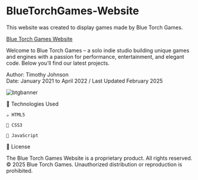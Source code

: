 # BlueTorchGames-Website
This website was created to display games made by Blue Torch Games.

[Blue Torch Games Website](https://www.bluetorchgames.com)

Welcome to Blue Torch Games – a solo indie studio building unique games and engines with a passion for performance, entertainment, and elegant code. Below you’ll find our latest projects.

Author: Timothy Johnson <br>
Date: January 2021 to April 2022 / Last Updated February 2025

![btgbanner](https://github.com/user-attachments/assets/f0542213-80c5-4f9d-a4fd-960dca958cd5)


🔧 Technologies Used

    ☕ HTML5

    🧱 CSS3

    📐 JavaScript
      
🪪 License

The Blue Torch Games Website is a proprietary product. All rights reserved.
© 2025 Blue Torch Games. Unauthorized distribution or reproduction is prohibited.
